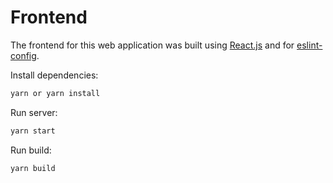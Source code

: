 # Frontend

The frontend for this web application was built using [React.js](https://reactjs.org/) and for [eslint-config](https://github.com/endormi/eslint-config-endormi).

Install dependencies:

```sh
yarn or yarn install
```

Run server:

```sh
yarn start
```

Run build:

```sh
yarn build
```
